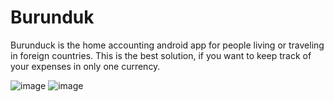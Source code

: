 # Burunduk
Burunduck is the home accounting android app for people living or traveling in foreign countries.
This is the best solution, if you want to keep track of your expenses in only one currency.

![image](https://github.com/LeSalang/burunduk/assets/116426098/33ecde1c-08c8-4523-ad38-71454d2e8254)
![image](https://github.com/LeSalang/burunduk/assets/116426098/e04eeb04-5c06-41c4-8a67-784309a43a94)


